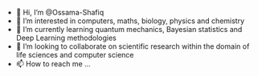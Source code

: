 - 👋 Hi, I’m @Ossama-Shafiq
- 👀 I’m interested in computers, maths, biology, physics and chemistry
- 🌱 I’m currently learning quantum mechanics, Bayesian statistics and Deep Learning methodologies
- 💞️ I’m looking to collaborate on scientific research within the domain of life sciences and computer science
- 📫 How to reach me ...

<!---
Ossama-Shafiq/Ossama-Shafiq is a ✨ special ✨ repository because its `README.md` (this file) appears on your GitHub profile.
You can click the Preview link to take a look at your changes.
--->
